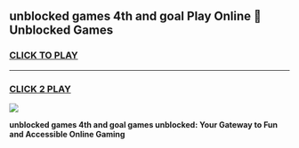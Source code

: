 
## unblocked games 4th and goal Play Online 👋 Unblocked Games
<h3>
<a href="https://premium.freeplayer.one?title=unblocked_games_4th_and_goal&ref=19F">CLICK TO PLAY</a></h3>
<hr>

<h3>
<a href="https://premium.freeplayer.one?title=unblocked_games_4th_and_goal&ref=19F">CLICK 2 PLAY</a>
  
</h3>

<a href="https://premium.freeplayer.one?title=unblocked_games_4th_and_goal&ref=19F"><img src="https://clearcache.store/games.png"></a>


**unblocked games 4th and goal games unblocked: Your Gateway to Fun and Accessible Online Gaming**
